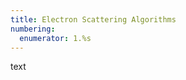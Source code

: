 ```yaml
---
title: Electron Scattering Algorithms
numbering:
  enumerator: 1.%s
---
```


text

```{figure} #app:fft_1d

```

```{figure} #app:probe_size

```

